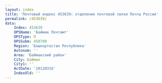 ```yaml
---
layout: index
title: 'Почтовый индекс 453639: отделение почтовой связи Почты России'
permalink: /453639/
data:
    Index: 453639
    OPSName: 'Баймак Почтамт'
    OPSType: П
    OPSSubm: 450700
    Region: 'Башкортостан Республика'
    Autonom: ''
    Area: 'Баймакский район'
    City: Баймак
    City1: ''
    ActDate: '20120316'
    IndexOld: ''
---
```

